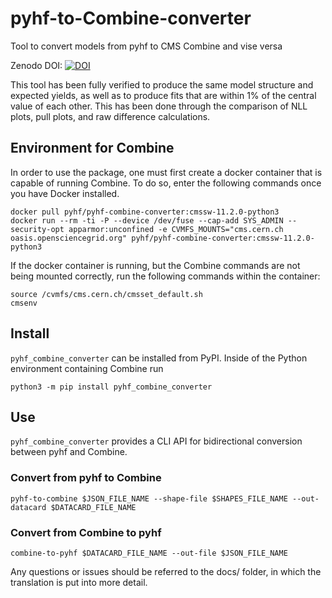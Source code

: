 # pyhf-to-Combine-converter

Tool to convert models from pyhf to CMS Combine and vise versa

Zenodo DOI: [![DOI](https://zenodo.org/badge/492820903.svg)](https://zenodo.org/badge/latestdoi/492820903)

This tool has been fully verified to produce the same model structure and expected yields, as well as to produce fits that are within 1% of the central value of each other. This has been done through the comparison of NLL plots, pull plots, and raw difference calculations.

## Environment for Combine

In order to use the package, one must first create a docker container that is capable of running Combine. To do so, enter the following commands once you have Docker installed.

```
docker pull pyhf/pyhf-combine-converter:cmssw-11.2.0-python3
docker run --rm -ti -P --device /dev/fuse --cap-add SYS_ADMIN --security-opt apparmor:unconfined -e CVMFS_MOUNTS="cms.cern.ch oasis.opensciencegrid.org" pyhf/pyhf-combine-converter:cmssw-11.2.0-python3
```

If the docker container is running, but the Combine commands are not being mounted correctly, run the following commands within the container:

```
source /cvmfs/cms.cern.ch/cmsset_default.sh
cmsenv
```

## Install

`pyhf_combine_converter` can be installed from PyPI. Inside of the Python environment containing Combine run

```
python3 -m pip install pyhf_combine_converter
```

## Use

`pyhf_combine_converter` provides a CLI API for bidirectional conversion between pyhf and Combine.

### Convert from pyhf to Combine

```
pyhf-to-combine $JSON_FILE_NAME --shape-file $SHAPES_FILE_NAME --out-datacard $DATACARD_FILE_NAME
```

### Convert from Combine to pyhf

```
combine-to-pyhf $DATACARD_FILE_NAME --out-file $JSON_FILE_NAME
```

Any questions or issues should be referred to the docs/ folder, in which the translation is put into more detail.
